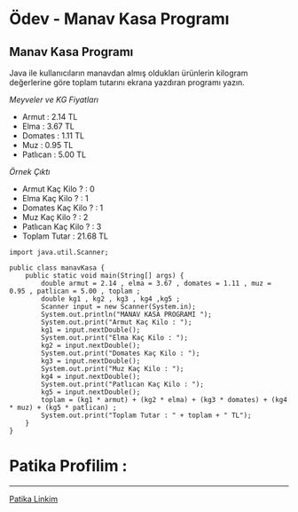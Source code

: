 # Ödev - Manav Kasa Programı
## Manav Kasa Programı
Java ile kullanıcıların manavdan almış oldukları ürünlerin kilogram değerlerine göre toplam tutarını ekrana yazdıran programı yazın.

*Meyveler ve KG Fiyatları*

* Armut : 2.14 TL
* Elma : 3.67 TL
* Domates : 1.11 TL
* Muz : 0.95 TL
* Patlıcan : 5.00 TL

*Örnek Çıktı*
- Armut Kaç Kilo ? : 0
- Elma Kaç Kilo ? : 1
- Domates Kaç Kilo ? : 1
- Muz Kaç Kilo ? : 2
- Patlıcan Kaç Kilo ? : 3
- Toplam Tutar : 21.68 TL

```
import java.util.Scanner;

public class manavKasa {
    public static void main(String[] args) {
        double armut = 2.14 , elma = 3.67 , domates = 1.11 , muz = 0.95 , patlican = 5.00 , toplam ;
        double kg1 , kg2 , kg3 , kg4 ,kg5 ;
        Scanner input = new Scanner(System.in);
        System.out.println("MANAV KASA PROGRAMI ");
        System.out.print("Armut Kaç Kilo : ");
        kg1 = input.nextDouble();
        System.out.print("Elma Kaç Kilo : ");
        kg2 = input.nextDouble();
        System.out.print("Domates Kaç Kilo : ");
        kg3 = input.nextDouble();
        System.out.print("Muz Kaç Kilo : ");
        kg4 = input.nextDouble();
        System.out.print("Patlıcan Kaç Kilo : ");
        kg5 = input.nextDouble();
        toplam = (kg1 * armut) + (kg2 * elma) + (kg3 * domates) + (kg4 * muz) + (kg5 * patlican) ;
        System.out.print("Toplam Tutar : " + toplam + " TL");
    }
}
```
# Patika Profilim :
***
<a href="https://academy.patika.dev/profile">Patika Linkim</a>
